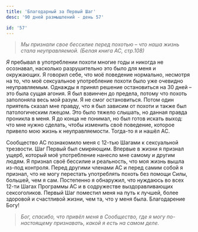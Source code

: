 ```yaml
---
title: 'Благодарный за Первый Шаг'
desc: '90 дней размышлений - день 57'

id: '57'
---
```


> _Мы признали свое бессилие перед похотью – что наша жизнь стала
> неуправляемой._ _(Белая книга АС, стр.108)_

_Я_ пребывал в употреблении похоти многие годы и никогда не осознавал,
насколько разрушительно это было для меня и окружающих. Я говорил себе, что
моё поведение нормально, несмотря на то, что моё сексуальное употребление
похоти было уже очевидно неуправляемым. Однажды я принял решение остановиться
на 30 дней – это была сущая агония. Я был взвинчен до предела, потому что
похоть заполоняла весь мой разум. Я не смог остановиться. Потом один приятель
сказал мне правду, что я был зависим от похоти и также был патологическим
лжецом. Это было тяжело слышать, но данная правда проникла в меня. Я до конца
не понимал, но был готов искать выход: что мне нужно сделать, чтобы изменить
своё поведение, которое привело мою жизнь к неуправляемости. Тогда-то я и
нашёл АС.

Сообщество АС познакомило меня с 12-тью Шагами к сексуальной трезвости. Шаг
Первый был смиряющим. Впервые в жизни я признал ущерб, который моё
употребление нанесло мне самому и другим людям. Я признал своё бессилие и
реальность, что моя жизнь вышла из-под контроля. Перед другими членами АС и
перед самим собой я признал, что не могу перестать употреблять похоть без
помощи Силы, большей, чем я сам. Постепенно я обнаружил, что нуждаюсь во всех
12-ти Шагах Программы АС и в содружестве выздоравливающих сексоголиков. Первый
Шаг поместил меня на путь к лучшей, более здоровой и счастливой жизни, чем та,
что у меня была. Благодарение Богу!

> _Бог, спасибо, что привёл меня в Сообщество, где я могу по-настоящему
> признавать, какой я есть на самом деле._
